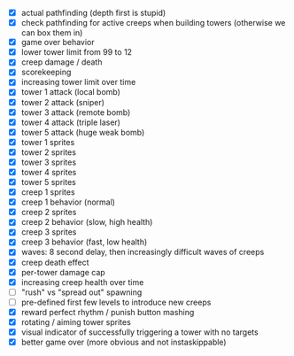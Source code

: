  * [x] actual pathfinding (depth first is stupid)
 * [x] check pathfinding for active creeps when building towers (otherwise we can box them in)
 * [x] game over behavior
 * [x] lower tower limit from 99 to 12
 * [x] creep damage / death
 * [x] scorekeeping
 * [x] increasing tower limit over time
 * [x] tower 1 attack (local bomb)
 * [x] tower 2 attack (sniper)
 * [x] tower 3 attack (remote bomb)
 * [x] tower 4 attack (triple laser)
 * [x] tower 5 attack (huge weak bomb)
 * [x] tower 1 sprites
 * [x] tower 2 sprites
 * [x] tower 3 sprites
 * [x] tower 4 sprites
 * [x] tower 5 sprites
 * [x] creep 1 sprites
 * [x] creep 1 behavior (normal)
 * [x] creep 2 sprites
 * [x] creep 2 behavior (slow, high health)
 * [x] creep 3 sprites
 * [x] creep 3 behavior (fast, low health)
 * [x] waves: 8 second delay, then increasingly difficult waves of creeps
 * [x] creep death effect
 * [x] per-tower damage cap
 * [x] increasing creep health over time
 * [ ] "rush" vs "spread out" spawning
 * [ ] pre-defined first few levels to introduce new creeps
 * [x] reward perfect rhythm / punish button mashing
 * [x] rotating / aiming tower sprites
 * [x] visual indicator of successfully triggering a tower with no targets
 * [x] better game over (more obvious and not instaskippable)
